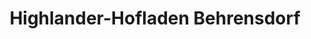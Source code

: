 ---
title: "Highlander-Hofladen Behrensdorf"
url: /behrensdorf/highlander-hofladen-behrensdorf/
shop: Hofladen
---